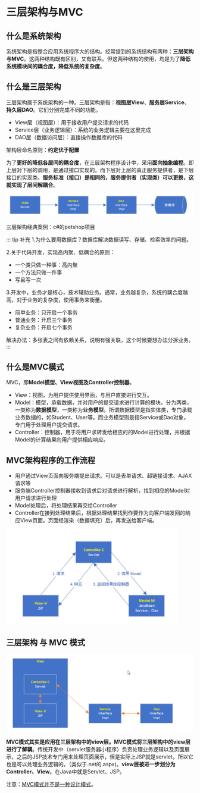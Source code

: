 # 三层架构与MVC

## 什么是系统架构

系统架构是指整合应用系统程序大的结构。经常提到的系统结构有两种：**三层架构与MVC**。这两种结构既有区别，又有联系。但这两种结构的使用，均是为了**降低系统模块间的耦合度，降低系统的复杂度**。

## 什么是三层架构

三层架构属于系统架构的一种。三层架构是指：**视图层View**、**服务层Service**、**持久层DAO**。它们分别完成不同的功能。

* View层（视图层）：用于接收用户提交请求的代码
* Service层（业务逻辑层）：系统的业务逻辑主要在这里完成
* DAO层（数据访问层）：直接操作数据库的代码

架构层命名原则：**约定优于配置**

为了**更好的降低各层间的耦合度**，在三层架构程序设计中，采用**面向抽象编程**。即上层对下层的调用，是通过接口实现的。而下层对上层的真正服务提供者，是下层接口的实现类。**服务标准〔接口）是相同的，服务提供者（实现类）可以更换，这就实现了层间解耦合**。

![三层架构](./imgs/third-model.png)

三层架构经典案例：c#的petshop项目

::: tip 补充
1.为什么要用数据库？数据库解决数据读写、存储、检索效率的问题。

2.关于代码开发，实现高内聚、低耦合的原则：

* 一个类只做一种事：高内聚
* 一个方法只做一件事
* 写且写一次

3.开发中，业务才是核心，技术辅助业务。通常，业务越复杂，系统的耦合度越高，对于业务的复杂度，使用事务来衡量。

* 简单业务：只开启一个事务
* 普通业务：开启三个事务
* 复杂业务：开启七个事务

解决办法：多张表之间有依赖关系，说明有强关联，这个时候要想办法分拆业务。
:::


## 什么是MVC模式

MVC，即**Model模型、View视图及Controller控制器**。

* View：视图，为用户提供使用界面，与用户直接进行交互。
* Model：模型，承载数据，并对用户的提交请求进行计算的模块。分为两类，一类称为**数据模型**，一类称为**业务模型**。所谓数据模型是指实体类，专门承载业务数据的，如Student、User等。而业务模型则是指Service或Dao对象，专门用于处理用户提交请求。
* Controller：控制器，用于将用户求转发给相应的的Model进行处理，并根据Model的计算结果向用户提供相应响应。

## MVC架构程序的工作流程

* 用户通过View页面向服务端提出请求。可以是表单请求、超链接请求、AJAX请求等
* 服务端Controller控制器接收到请求后对请求进行解析，找到相应的Model对用户请求进行处理
* Model处理后，将处理结果再交给Controller
* Controller在接到处理结果后，根据处理结果找到作要作为向客户端发回的晌应View页面。页面经渲染（数据填充〕后，再发送给客户端。

![MVC架构程序的工作流程](./imgs/mvc-model.png)

## 三层架构 与 MVC 模式

![MVC架构程序的工作流程](./imgs/third-mvc-model.png)

**MVC模式其实是应用在三层架构中的view层。MVC模式将三层架构中的view层进行了解耦**。传统开发中（servlet服务器小程序）负责处理业务逻辑以及页面展示，之后的JSP技术专门用来处理页面展示，但是实际上JSP就是servlet，所以它也是可以处理业务逻辑的。（类似于.net的.aspx)。**view层被进一步划分为Controller、View**。在Java中就是Servlet、JSP。

注意：[MVC模式并不是一种设计模式](/design-patterns-advanced/4_dp-mvc.html)。